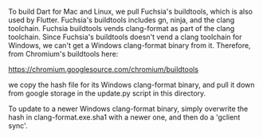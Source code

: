 To build Dart for Mac and Linux, we pull Fuchsia's buildtools, which is also
used by Flutter. Fuchsia's buildtools includes gn, ninja, and the clang
toolchain. Fuchsia buildtools vends clang-format as part of the clang toolchain.
Since Fuchsia's buildtools doesn't vend a clang toolchain for Windows, we can't
get a Windows clang-format binary from it. Therefore, from Chromium's buildtools
here:

https://chromium.googlesource.com/chromium/buildtools

we copy the hash file for its Windows clang-format binary, and pull it down
from google storage in the update.py script in this directory.

To update to a newer Windows clang-format binary, simply overwrite the hash in
clang-format.exe.sha1 with a newer one, and then do a 'gclient sync'.
